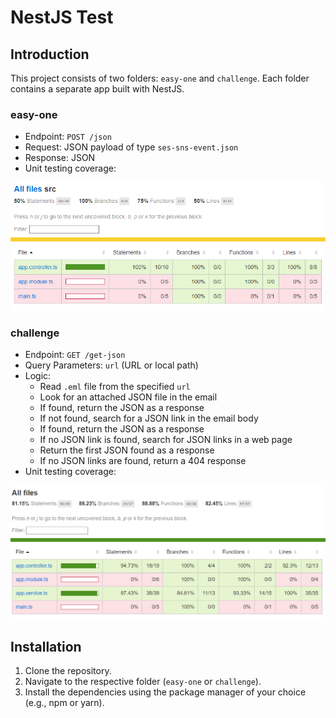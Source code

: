 # NestJS Test

## Introduction

This project consists of two folders: `easy-one` and `challenge`. Each folder contains a separate app built with NestJS.

### easy-one

- Endpoint: `POST /json`
- Request: JSON payload of type `ses-sns-event.json`
- Response: JSON
- Unit testing coverage:

![Unit testing coverage](./easy-challenge.png)

### challenge

- Endpoint: `GET /get-json`
- Query Parameters: `url` (URL or local path)
- Logic:
  - Read `.eml` file from the specified `url`
  - Look for an attached JSON file in the email
  - If found, return the JSON as a response
  - If not found, search for a JSON link in the email body
  - If found, return the JSON as a response
  - If no JSON link is found, search for JSON links in a web page
  - Return the first JSON found as a response
  - If no JSON links are found, return a 404 response
- Unit testing coverage:

![Unit testing coverage](./real-challenge.png)

## Installation

1. Clone the repository.
2. Navigate to the respective folder (`easy-one` or `challenge`).
3. Install the dependencies using the package manager of your choice (e.g., npm or yarn).
